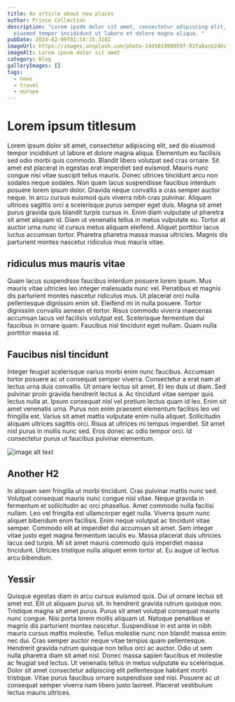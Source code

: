 ```yaml
---
title: An article about new places
author: Prince Collection
description: "Lorem ipsUm dolor sit amet, consectetur adipiscing elit, sed do
  eiusmod tempor incididunt ut labore et dolore magna aliqua. "
pubDate: 2024-02-09T01:54:15.318Z
imageUrl: https://images.unsplash.com/photo-1445019980597-93fa8acb246c?q=80&w=2948&auto=format&fit=crop&ixlib=rb-4.0.3&ixid=M3wxMjA3fDB8MHxwaG90by1wYWdlfHx8fGVufDB8fHx8fA%3D%3D
imageAlt: Lorem ipsum dolor sit amet
category: Blog
galleryImages: []
tags:
  - news
  - travel
  - europe
---
```

# Lorem ipsum titlesum

Lorem ipsum dolor sit amet, consectetur adipiscing elit, sed do eiusmod tempor incididunt ut labore et dolore magna aliqua. Elementum eu facilisis sed odio morbi quis commodo. Blandit libero volutpat sed cras ornare. Sit amet est placerat in egestas erat imperdiet sed euismod. Mauris nunc congue nisi vitae suscipit tellus mauris. Donec ultrices tincidunt arcu non sodales neque sodales. Non quam lacus suspendisse faucibus interdum posuere lorem ipsum dolor. Gravida neque convallis a cras semper auctor neque. In arcu cursus euismod quis viverra nibh cras pulvinar. Aliquam ultrices sagittis orci a scelerisque purus semper eget duis. Magna sit amet purus gravida quis blandit turpis cursus in. Enim diam vulputate ut pharetra sit amet aliquam id. Diam ut venenatis tellus in metus vulputate eu. Tortor at auctor urna nunc id cursus metus aliquam eleifend. Aliquet porttitor lacus luctus accumsan tortor. Pharetra pharetra massa massa ultricies. Magnis dis parturient montes nascetur ridiculus mus mauris vitae.

## ridiculus mus mauris vitae

Quam lacus suspendisse faucibus interdum posuere lorem ipsum. Mus mauris vitae ultricies leo integer malesuada nunc vel. Penatibus et magnis dis parturient montes nascetur ridiculus mus. Ut placerat orci nulla pellentesque dignissim enim sit. Eleifend mi in nulla posuere. Tortor dignissim convallis aenean et tortor. Risus commodo viverra maecenas accumsan lacus vel facilisis volutpat est. Scelerisque fermentum dui faucibus in ornare quam. Faucibus nisl tincidunt eget nullam. Quam nulla porttitor massa id.

## Faucibus nisl tincidunt

Integer feugiat scelerisque varius morbi enim nunc faucibus. Accumsan tortor posuere ac ut consequat semper viverra. Consectetur a erat nam at lectus urna duis convallis. Ut ornare lectus sit amet. Et leo duis ut diam. Sed pulvinar proin gravida hendrerit lectus a. Ac tincidunt vitae semper quis lectus nulla at. Ipsum consequat nisl vel pretium lectus quam id leo. Enim sit amet venenatis urna. Purus non enim praesent elementum facilisis leo vel fringilla est. Varius sit amet mattis vulputate enim nulla aliquet. Sollicitudin aliquam ultrices sagittis orci. Risus at ultrices mi tempus imperdiet. Sit amet nisl purus in mollis nunc sed. Eros donec ac odio tempor orci. Id consectetur purus ut faucibus pulvinar elementum.

![image alt text](/images/uploads/sunset_wallpaper.jpeg "Image title")

## Another H2

In aliquam sem fringilla ut morbi tincidunt. Cras pulvinar mattis nunc sed. Volutpat consequat mauris nunc congue nisi vitae. Neque gravida in fermentum et sollicitudin ac orci phasellus. Amet commodo nulla facilisi nullam. Leo vel fringilla est ullamcorper eget nulla. Viverra ipsum nunc aliquet bibendum enim facilisis. Enim neque volutpat ac tincidunt vitae semper. Commodo elit at imperdiet dui accumsan sit amet. Sem integer vitae justo eget magna fermentum iaculis eu. Massa placerat duis ultricies lacus sed turpis. Mi sit amet mauris commodo quis imperdiet massa tincidunt. Ultricies tristique nulla aliquet enim tortor at. Eu augue ut lectus arcu bibendum.

## Yessir

Quisque egestas diam in arcu cursus euismod quis. Dui ut ornare lectus sit amet est. Elit ut aliquam purus sit. In hendrerit gravida rutrum quisque non. Tristique magna sit amet purus. Purus sit amet volutpat consequat mauris nunc congue. Nisi porta lorem mollis aliquam ut. Natoque penatibus et magnis dis parturient montes nascetur. Suspendisse in est ante in nibh mauris cursus mattis molestie. Tellus molestie nunc non blandit massa enim nec dui. Cras semper auctor neque vitae tempus quam pellentesque. Hendrerit gravida rutrum quisque non tellus orci ac auctor. Odio ut sem nulla pharetra diam sit amet nisl. Donec massa sapien faucibus et molestie ac feugiat sed lectus. Ut venenatis tellus in metus vulputate eu scelerisque. Dolor sit amet consectetur adipiscing elit pellentesque habitant morbi tristique. Vitae purus faucibus ornare suspendisse sed nisi. Posuere ac ut consequat semper viverra nam libero justo laoreet. Placerat vestibulum lectus mauris ultrices.
